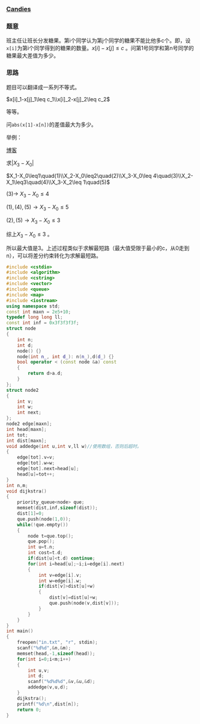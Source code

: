 ### [Candies](https://vjudge.net/problem/POJ-3159)

### 题意

班主任让班长分发糖果。第i个同学认为第j个同学的糖果不能比他多c个。即，设`x[i]`为第i个同学得到的糖果的数量。$x[i]-x[j]\leq c$ 。问第1号同学和第n号同学的糖果最大差值为多少。

### 思路

题目可以翻译成一系列不等式。

$x[i]_1-x[j]_1\leq c_1\\x[i]_2-x[j]_2\leq c_2$ 

等等。

问`abs(x[1]-x[n])`的差值最大为多少。	

举例：

[博客](https://blog.csdn.net/my_sunshine26/article/details/72849441)

求$|X_3-X_0|$

$X_1-X_0\leq1\quad(1)\\X_2-X_0\leq2\quad(2)\\X_3-X_0\leq 4\quad(3)\\X_2-X_1\leq3\quad(4)\\X_3-X_2\leq 1\quad(5)$

$(3)\rightarrow$ $X_3-X_0\leq4$

$(1),(4),(5)\rightarrow X_3-X_0\leq5$

$(2),(5)\rightarrow X_3-X_0\leq3$

综上$X_3-X_0\leq3$ 。

所以最大值是3。上述过程类似于求解最短路（最大值受限于最小的c，从0走到n），可以将差分约束转化为求解最短路。

```cpp
#include <cstdio>
#include <algorithm>
#include <cstring>
#include <vector>
#include <queue>
#include <map>
#include <iostream>
using namespace std;
const int maxn = 2e5+10;
typedef long long ll;
const int inf = 0x3f3f3f3f;
struct node
{
    int n;
    int d;
    node() {}
    node(int n_, int d_): n(n_),d(d_) {}
    bool operator < (const node &a) const
    {
        return d>a.d;
    }
};
struct node2
{
    int v;
    int w;
    int next;
};
node2 edge[maxn];
int head[maxn];
int tot;
int dist[maxn];
void addedge(int u,int v,ll w)//使用数组，否则后超时。
{
    edge[tot].v=v;
    edge[tot].w=w;
    edge[tot].next=head[u];
    head[u]=tot++;
}
int n,m;
void dijkstra()
{
    priority_queue<node> que;
    memset(dist,inf,sizeof(dist));
    dist[1]=0;
    que.push(node(1,0));
    while(!que.empty())
    {
        node t=que.top();
        que.pop();
        int u=t.n;
        int cost=t.d;
        if(dist[u]<t.d) continue;
        for(int i=head[u];~i;i=edge[i].next)
        {
            int v=edge[i].v;
            int w=edge[i].w;
            if(dist[v]>dist[u]+w)
            {
                dist[v]=dist[u]+w;
                que.push(node(v,dist[v]));
            }
        }
    }
}
int main()
{
    freopen("in.txt", "r", stdin);
    scanf("%d%d",&n,&m);
    memset(head,-1,sizeof(head));
    for(int i=0;i<m;i++)
    {
        int u,v;
        int d;
        scanf("%d%d%d",&v,&u,&d);
        addedge(v,u,d);
    }
    dijkstra();
    printf("%d\n",dist[n]);
    return 0;
}
```



